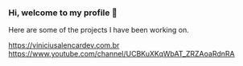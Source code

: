 ### Hi, welcome to my profile 👋

Here are some of the projects I have been working on.

https://viniciusalencardev.com.br
https://www.youtube.com/channel/UCBKuXKqWbAT_ZRZAoaRdnRA
